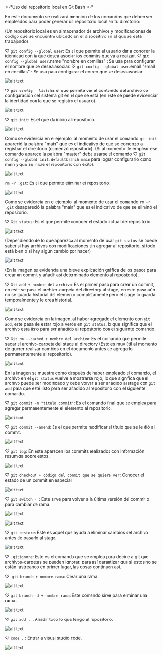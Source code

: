 ✧˖°Uso del repositorio local en Git Bash ✧˖°

En este documento se realizará mención de los comandos que deben ser empleados para poder generar un repositorio local en tu directorio:

(Un repositorio local es un almacenador de archivos y modificaciones de código que se encuentra ubicado en el dispositivo en el que se está trabajando)

♡ `git config --global user`: Es el que permite al usuario dar a conocer la identidad con la que desea asociar los commits que va a realizar.
♡ `git config --global user`.name "nombre en comillas" : Se usa para configurar el nombre que se desea asociar.
♡ `git config --global user`.email "email en comillas" : Se usa para configurar el correo que se desea asociar.

![alt text](../images/image-23.png)

♡ `git config --list`: Es el que permite ver el contenido del archivo de configuración del sistema git en el que se está (en este se puede evidenciar la identidad con la que se registró el usuario).

![alt text](../images/image-24.png)

♡ `git init`: Es el que da inicio al repositorio.

![alt text](../images/image-25.png)

Como se evidencia en el ejemplo, al momento de usar el comando `git init` apareció la palabra "main" que es el indicativo de que se comenzó a registrar el directorio (comenzó repositorio).
(Si al momento de emplear ese comando aparece la palabra "master" debe usarse el comando ♡ `git config --global init.defaultbranch main` para lograr configurarlo como main y que se inicie el repositorio con éxito).

![alt text](../images/image-26.png)

`rm -r .git`: Es el que permite eliminar el repositorio.

![alt text](../images/image-27.png)

Como se evidencia en el ejemplo, al momento de usar el comando `rm -r .git` desapareció la palabra "main" que es el indicativo de que se eliminó el repositorio.

♡ `Git status`: Es el que permite conocer el estado actual del repositorio.

![alt text](../images/image-28.png)

(Dependiendo de lo que aparezca al momento de usar `git status` se puede saber si hay archivos con modificaciones sin agregar al repositorio, si todo está bien o si hay algún cambio por hacer).

 ![alt text](../images/image-29.png)

  (En la imagen se evidencia una breve explicación gráfica de los pasos para crear un commit y añadir así determinado elemento al repositorio).

♡ `Git add + nombre del archivo`: Es el primer paso para crear un commit, en este se pasa el archivo-carpeta del directory al stage, en este paso aún no se guarda historial del elemento completamente pero el stage lo guarda temporalmente y le crea historial.

![alt text](../images/image-30.png)

Como se evidencia en la imagen, al haber agregado el elemento con `git add`, este pasa de estar rojo a verde en `git status`, lo que significa que el archivo esta listo para ser añadido al repositorio con el siguiente comando.

♡ `Git rm --cached + nombre del archivo`: Es el comando que permite sacar el archivo-carpeta del stage al directory (Esto es muy útil al momento de querer realizar cambios en el documento antes de agregarlo permanentemente al repositorio). 

![alt text](../images/image-31.png)

En la imagen se muestra como después de haber empleado el comando, el archivo en el `git status` vuelve a mostrarse rojo, lo que significa que el archivo puede ser modificado y debe volver a ser añadido al stage con `git add` para que esté listo para ser añadido al repositorio con el siguiente comando.

♡ `git commit -m "título commit"`: Es el comando final que se emplea para agregar permanentemente el elemento al repositorio.

![alt text](../images/image-32.png)

♡ `git commit --amend`: Es el que permite modificar el título que se le dió al commit.

![alt text](../images/image-33.png)

♡ `git log`: En este aparecen los commits realizados con información resumida sobre estos.

![alt text](../images/image-34.png)

♡ `git checkout + código del commit que se quiere ver`: Conocer el estado de un commit en especial. 

![alt text](../images/image-35.png)

♡ `git switch - `: Este sirve para volver a la última versión del commit o para cambiar de rama.

![alt text](../images/image-36.png)

![alt text](../images/image-39.png)

♡ `git restore`: Este es aquel que ayuda a eliminar cambios del archivo antes de pasarlo al stage.

![alt text](../images/image-37.png)

♡ `.gitignore`: Este es el comando que se emplea para decirle a git que archivos-carpetas se pueden ignorar, para así garantizar que si estos no se están rastreando en primer lugar, las cosas continuen así.

♡` git branch + nombre rama`: Crear una rama.

![alt text](../images/image-38.png)

♡ `git branch -d + nombre rama`: Este comando sirve para eliminar una rama.

![alt text](../images/image-40.png)

♡ `git add . `: Añadir todo lo que tengo al repositorio.

![alt text](../images/image-42.png)

♡ `code .` : Entrar a visual studio code.

![alt text](../images/image-41.png)

